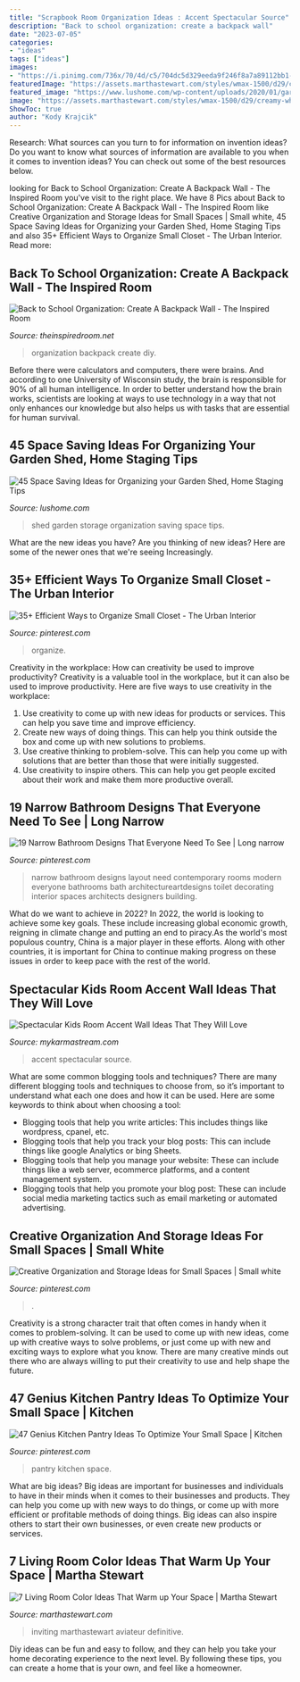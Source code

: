 ```yaml
---
title: "Scrapbook Room Organization Ideas : Accent Spectacular Source"
description: "Back to school organization: create a backpack wall"
date: "2023-07-05"
categories:
- "ideas"
tags: ["ideas"]
images:
- "https://i.pinimg.com/736x/70/4d/c5/704dc5d329eeda9f246f8a7a89112bb1--narrow-bathroom-designs-small-long-bathroom-ideas.jpg"
featuredImage: "https://assets.marthastewart.com/styles/wmax-1500/d29/creamy-white-living-room-1216/creamy-white-living-room-1216.jpg?itok=u8T36vcO"
featured_image: "https://www.lushome.com/wp-content/uploads/2020/01/garden-shed-storage-organization-tips-31.jpg"
image: "https://assets.marthastewart.com/styles/wmax-1500/d29/creamy-white-living-room-1216/creamy-white-living-room-1216.jpg?itok=u8T36vcO"
ShowToc: true
author: "Kody Krajcik"
---
```



Research: What sources can you turn to for information on invention ideas?
Do you want to know what sources of information are available to you when it comes to invention ideas? You can check out some of the best resources below.

	

		
looking for Back to School Organization: Create A Backpack Wall - The Inspired Room you've visit to the right place. We have 8 Pics about Back to School Organization: Create A Backpack Wall - The Inspired Room like Creative Organization and Storage Ideas for Small Spaces | Small white, 45 Space Saving Ideas for Organizing your Garden Shed, Home Staging Tips and also 35+ Efficient Ways to Organize Small Closet - The Urban Interior. Read more:
		
    
## Back To School Organization: Create A Backpack Wall - The Inspired Room

<img loading=lazy src="https://theinspiredroom.net/wp-content/uploads/2013/09/back-to-school-organization.jpg" onerror="this.onerror=null;this.src='https://tse4.mm.bing.net/th?id=OIP.8RJ_y5G9Kx780paAWoAQggHaLH&amp;pid=15.1';" alt="Back to School Organization: Create A Backpack Wall - The Inspired Room">

_Source: theinspiredroom.net_

>organization backpack create diy. 

	

Before there were calculators and computers, there were brains. And according to one University of Wisconsin study, the brain is responsible for 90% of all human intelligence. In order to better understand how the brain works, scientists are looking at ways to use technology in a way that not only enhances our knowledge but also helps us with tasks that are essential for human survival.

    
## 45 Space Saving Ideas For Organizing Your Garden Shed, Home Staging Tips

<img loading=lazy src="https://www.lushome.com/wp-content/uploads/2020/01/garden-shed-storage-organization-tips-31.jpg" onerror="this.onerror=null;this.src='https://tse4.mm.bing.net/th?id=OIP.j-4u5jI1P4JvTKr4pnop2wAAAA&amp;pid=15.1';" alt="45 Space Saving Ideas for Organizing your Garden Shed, Home Staging Tips">

_Source: lushome.com_

>shed garden storage organization saving space tips. 

	

What are the new ideas you have?
Are you thinking of new ideas? Here are some of the newer ones that we're seeing Increasingly.

    
## 35+ Efficient Ways To Organize Small Closet - The Urban Interior

<img loading=lazy src="https://i.pinimg.com/736x/42/6f/20/426f2044991358b36f27e26f4d9bf226.jpg" onerror="this.onerror=null;this.src='https://tse3.mm.bing.net/th?id=OIP.2f7Ae3lDvNTc5SBaQ_yY0QHaLM&amp;pid=15.1';" alt="35+ Efficient Ways to Organize Small Closet - The Urban Interior">

_Source: pinterest.com_

>organize. 

	

Creativity in the workplace: How can creativity be used to improve productivity?
Creativity is a valuable tool in the workplace, but it can also be used to improve productivity. Here are five ways to use creativity in the workplace: 
1. Use creativity to come up with new ideas for products or services. This can help you save time and improve efficiency. 
2. Create new ways of doing things. This can help you think outside the box and come up with new solutions to problems. 
3. Use creative thinking to problem-solve. This can help you come up with solutions that are better than those that were initially suggested. 
4. Use creativity to inspire others. This can help you get people excited about their work and make them more productive overall. 

    
## 19 Narrow Bathroom Designs That Everyone Need To See | Long Narrow

<img loading=lazy src="https://i.pinimg.com/736x/70/4d/c5/704dc5d329eeda9f246f8a7a89112bb1--narrow-bathroom-designs-small-long-bathroom-ideas.jpg" onerror="this.onerror=null;this.src='https://tse2.mm.bing.net/th?id=OIP.U_vYmpo5g9M49hgdAFJKigAAAA&amp;pid=15.1';" alt="19 Narrow Bathroom Designs That Everyone Need To See | Long narrow">

_Source: pinterest.com_

>narrow bathroom designs layout need contemporary rooms modern everyone bathrooms bath architectureartdesigns toilet decorating interior spaces architects designers building. 

	

What do we want to achieve in 2022?
In 2022, the world is looking to achieve some key goals. These include increasing global economic growth, reigning in climate change and putting an end to piracy.As the world's most populous country, China is a major player in these efforts. Along with other countries, it is important for China to continue making progress on these issues in order to keep pace with the rest of the world.

    
## Spectacular Kids Room Accent Wall Ideas That They Will Love

<img loading=lazy src="https://mykarmastream.com/wp-content/uploads/2018/02/kids-room-accent-wall-11.jpg" onerror="this.onerror=null;this.src='https://tse3.mm.bing.net/th?id=OIP.DrnkPSX6swTNdUzRdQ8hJADiEs&amp;pid=15.1';" alt="Spectacular Kids Room Accent Wall Ideas That They Will Love">

_Source: mykarmastream.com_

>accent spectacular source. 

	

What are some common blogging tools and techniques?
There are many different blogging tools and techniques to choose from, so it’s important to understand what each one does and how it can be used. Here are some keywords to think about when choosing a tool:
- Blogging tools that help you write articles: This includes things like wordpress, cpanel, etc.
- Blogging tools that help you track your blog posts: This can include things like google Analytics or bing Sheets.
- Blogging tools that help you manage your website: These can include things like a web server, ecommerce platforms, and a content management system. 
- Blogging tools that help you promote your blog post: These can include social media marketing tactics such as email marketing or automated advertising.

    
## Creative Organization And Storage Ideas For Small Spaces | Small White

<img loading=lazy src="https://i.pinimg.com/736x/b3/98/46/b39846a58b9d35a95a37b40a5c7fbac8.jpg" onerror="this.onerror=null;this.src='https://tse4.mm.bing.net/th?id=OIP.vPdTTRBTLPInZLtHc4I7NAHaLL&amp;pid=15.1';" alt="Creative Organization and Storage Ideas for Small Spaces | Small white">

_Source: pinterest.com_

>. 

	

Creativity is a strong character trait that often comes in handy when it comes to problem-solving. It can be used to come up with new ideas, come up with creative ways to solve problems, or just come up with new and exciting ways to explore what you know. There are many creative minds out there who are always willing to put their creativity to use and help shape the future.

    
## 47 Genius Kitchen Pantry Ideas To Optimize Your Small Space | Kitchen

<img loading=lazy src="https://i.pinimg.com/736x/7e/2c/0a/7e2c0af1cb7c5469a543f83a4e54323e.jpg" onerror="this.onerror=null;this.src='https://tse1.mm.bing.net/th?id=OIP.ItXluMwiug1JKa_b9BNvjQHaLK&amp;pid=15.1';" alt="47 Genius Kitchen Pantry Ideas To Optimize Your Small Space | Kitchen">

_Source: pinterest.com_

>pantry kitchen space. 

	

What are big ideas?
Big ideas are important for businesses and individuals to have in their minds when it comes to their businesses and products. They can help you come up with new ways to do things, or come up with more efficient or profitable methods of doing things. Big ideas can also inspire others to start their own businesses, or even create new products or services.

    
## 7 Living Room Color Ideas That Warm Up Your Space | Martha Stewart

<img loading=lazy src="https://assets.marthastewart.com/styles/wmax-1500/d29/creamy-white-living-room-1216/creamy-white-living-room-1216.jpg?itok=u8T36vcO" onerror="this.onerror=null;this.src='https://tse3.mm.bing.net/th?id=OIP._x4nPtbEs9zknZT5HsNAeQHaKh&amp;pid=15.1';" alt="7 Living Room Color Ideas That Warm up Your Space | Martha Stewart">

_Source: marthastewart.com_

>inviting marthastewart aviateur definitive. 

	

Diy ideas can be fun and easy to follow, and they can help you take your home decorating experience to the next level. By following these tips, you can create a home that is your own, and feel like a homeowner.

